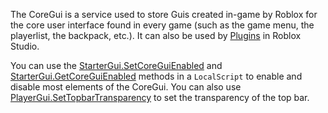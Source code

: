 The CoreGui is a service used to store Guis created in-game by Roblox for the core user interface found in every game (such as the game menu, the playerlist, the backpack, etc.). It can also be used by [Plugins](https://developer.roblox.com/api-reference/class/Plugin) in Roblox Studio.

You can use the [StarterGui.SetCoreGuiEnabled](https://developer.roblox.com/api-reference/function/StarterGui/SetCoreGuiEnabled) and [StarterGui.GetCoreGuiEnabled](https://developer.roblox.com/api-reference/function/StarterGui/GetCoreGuiEnabled) methods in a `LocalScript` to enable and disable most elements of the CoreGui. You can also use [PlayerGui.SetTopbarTransparency](https://developer.roblox.com/api-reference/function/PlayerGui/SetTopbarTransparency) to set the transparency of the top bar.